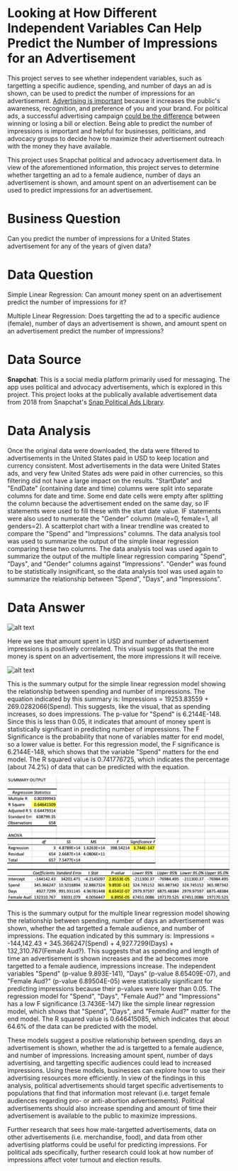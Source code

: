 # Looking at How Different Independent Variables Can Help Predict the Number of Impressions for an Advertisement

This project serves to see whether independent variables, such as targetting a specific audience, spending, and number of days an ad is shown, can be used to predict the number of impressions for an advertisement. [Advertising is important](https://www.bizfilings.com/toolkit/research-topics/marketing/advertising-pr/effective-advertising-makes-people-remember-your-name) because it increases the public's awareness, recognition, and preference of you and your brand. For political ads, a successful advertising campaign [could be the difference](https://www.npr.org/sections/itsallpolitics/2012/10/26/163652827/nine-states-near-unlimited-cash-a-flurry-of-ads) between winning or losing a bill or election. Being able to predict the number of impressions is important and helpful for businesses, politicians, and advocacy groups to decide how to maximize their advertisement outreach with the money they have available.

This project uses Snapchat political and advocacy advertisement data. In view of the aforementioned information, this project serves to determine whether targetting an ad to a female audience, number of days an advertisement is shown, and amount spent on an advertisement can be used to predict impressions for an advertisement.

# Business Question
Can you predict the number of impressions for a United States advertisement for any of the years of given data?

# Data Question
Simple Linear Regression: Can amount money spent on an advertisement predict the number of impressions for it?

Multiple Linear Regression: Does targetting the ad to a specific audience (female), number of days an advertisement is shown, and amount spent on an advertisement predict the number of impressions?

# Data Source
**Snapchat**: This is a social media platform primarily used for messaging. The app uses political and advocacy advertisements, which is explored in this project. This project looks at the publically available advertisement data from 2018 from Snapchat's [Snap Political Ads Library](https://www.snap.com/en-US/political-ads/).

# Data Analysis
Once the original data were downloaded, the data were filtered to advertisements in the United States paid in USD to keep location and currency consistent. Most advertisements in the data were United States ads, and very few United States ads were paid in other currencies, so this filtering did not have a large impact on the results. 
"StartDate" and "EndDate" (containing date and time) columns were split into separate columns for date and time. Some end date cells were empty after splitting the column because the advertisement ended on the same day, so IF statements were used to fill these with the start date value. IF statements were also used to numerate the "Gender" column (male=0, female=1, all genders=2).
A scatterplot chart with a linear trendline was created to compare the "Spend" and "Impressions" columns. The data analysis tool was used to summarize the output of the simple linear regression comparing these two columns.
The data analysis tool was used again to summarize the output of the multiple linear regression comparing "Spend", "Days", and "Gender" columns against "Impressions". "Gender" was found to be statistically insignificant, so the data analysis tool was used again to summarize the relationship between "Spend", "Days", and "Impressions".

# Data Answer
![alt text](https://github.com/achow6/snapchat_ad_impressions_2019/blob/master/Picture1.png)

Here we see that amount spent in USD and number of advertisement impressions is positively correlated. This visual suggests that the more money is spent on an advertisement, the more impressions it will receive.

![alt text](https://github.com/achow6/snapchat_ad_impressions_2019/blob/master/SLR.png)

This is the summary output for the simple linear regression model showing the relationship between spending and number of impressions. The equation indicated by this summary is: Impressions = 19253.83559 + 269.0282066(Spend). This suggests, like the visual, that as spending increases, so does impressions. 
The p-value for "Spend" is 6.2144E-148. Since this is less than 0.05, it indicates that amount of money spent is statistically significant in predicting number of impressions. The F Significance is the probability that none of variables matter for end model, so a lower value is better. For this regression model, the F significance is 6.2144E-148, which shows that the variable "Spend" matters for the end model. The R squared value is 0.741776725, which indicates the percentage (about 74.2%) of data that can be predicted with the equation.

![alt text](https://github.com/achow6/snapchat-ad-impressions-2018/blob/master/MLR.png)

This is the summary output for the multiple linear regression model showing the relationship between spending, number of days an advertisement was shown, whether the ad targetted a female audience, and number of impressions. The equation indicated by this summary is: Impressions = -144,142.43 + 345.366247(Spend) + 4,927.7299(Days) + 132,310.767(Female Aud?). This suggests that as spending and length of time an advertisement is shown increases and the ad becomes more targetted to a female audience, impressions increase.
The  independent variables "Spend" (p-value 9.893E-141), "Days" (p-value 8.65409E-07), and "Female Aud?" (p-value 6.89504E-05) were statistically significant for predicting impressions because their p-values were lower than 0.05. The regression model for "Spend", "Days", "Female Aud?" and "Impressions" has a low F significance (3.7436E-147) like the simple linear regression model, which shows that "Spend", "Days", and "Female Aud?" matter for the end model. The R squared value is 0.646415085, which indicates that about 64.6% of the data can be predicted with the model.

These models suggest a positive relationship between spending, days an advertisement is shown, whether the ad is targetted to a female audience, and number of impressions. Increasing amount spent, number of days advertising, and targetting specific audiences could lead to increased impressions. Using these models, businesses can explore how to use their advertising resources more efficiently. In view of the findings in this analysis, political advertisements should target specific advertisements to populations that find that information most relevant (i.e. target female audiences regarding pro- or anti-abortion advertisements). Political advertisements should also increase spending and amount of time their advertisement is available to the public to maximize impressions.

Further research that sees how male-targetted advertisements, data on other advertisements (i.e. merchandise, food), and data from other advertising platforms could be useful for predicting impressions. For political ads specifically, further research could look at how number of impressions affect voter turnout and election results.
